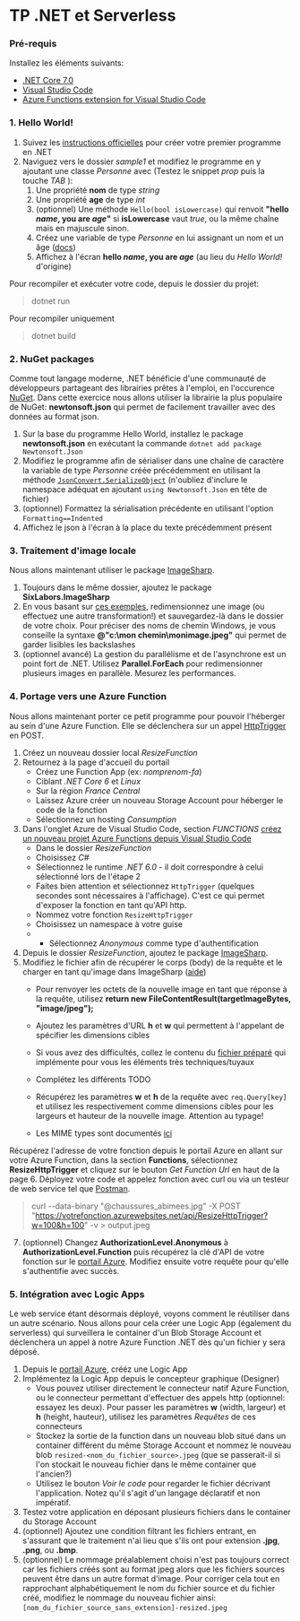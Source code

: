 # TP .NET et Serverless

### Pré-requis
Installez les éléments suivants:

- [.NET Core 7.0](https://dotnet.microsoft.com/download/dotnet-core)
- [Visual Studio Code](https://code.visualstudio.com/)
- [Azure Functions extension for Visual Studio Code](https://marketplace.visualstudio.com/items?itemName=ms-azuretools.vscode-azurefunctions)

### 1. Hello World!
1. Suivez les [instructions officielles](https://docs.microsoft.com/en-us/dotnet/core/get-started) pour créer votre premier programme en .NET
2. Naviguez vers le dossier *sample1* et modifiez le programme en y ajoutant une classe *Personne* avec (Testez le snippet *prop* puis la touche *TAB* ):
    1. Une propriété **nom** de type *string*
    2. Une propriété **age** de type *int*
    3. (optionnel) Une méthode `Hello(bool isLowercase)` qui renvoit **"hello *name*, you are *age*"** si **isLowercase** vaut *true*, ou la même chaîne mais en majuscule sinon.
    4. Créez une variable de type *Personne* en lui assignant un nom et un âge ([docs](https://docs.microsoft.com/en-us/dotnet/csharp/programming-guide/classes-and-structs/instance-constructors))
    5. Affichez à l'écran **hello *name*, you are *age*** (au lieu du *Hello World!* d'origine)

Pour recompiler et exécuter votre code, depuis le dossier du projet:
> dotnet run

Pour recompiler uniquement
> dotnet build

### 2. NuGet packages
Comme tout langage moderne, .NET bénéficie d'une communauté de développeurs partageant des librairies prêtes à l'emploi, en l'occurence [NuGet](https://nuget.org). Dans cette exercice nous allons utiliser la librairie la plus populaire de NuGet: **newtonsoft.json** qui permet de facilement travailler avec des données au format json.

1. Sur la base du programme Hello World, installez le package **newtonsoft.json** en exécutant la commande `dotnet add package Newtonsoft.Json`
2. Modifiez le programme afin de sérialiser dans une chaîne de caractère la variable de type *Personne* créée précédemment en utilisant la méthode [`JsonConvert.SerializeObject`](https://www.newtonsoft.com/json/help/html/SerializingJSON.htm#JsonConvert) (n'oubliez d'inclure le namespace adéquat en ajoutant `using Newtonsoft.Json` en tête de fichier)
3. (optionnel) Formattez la sérialisation précédente en utilisant l'option `Formatting==Indented`
4. Affichez le json à l'écran à la place du texte précédemment présent

### 3. Traitement d'image locale
Nous allons maintenant utiliser le package [ImageSharp](https://github.com/SixLabors/ImageSharp).

1. Toujours dans le même dossier, ajoutez le package **SixLabors.ImageSharp**
2. En vous basant sur [ces exemples](https://docs.sixlabors.com/articles/imagesharp/gettingstarted.html), redimensionnez une image (ou effectuez une autre transformation!) et sauvegardez-là dans le dossier de votre choix. Pour préciser des noms de chemin Windows, je vous conseille la syntaxe **@"c:\mon chemin\monimage.jpeg"** qui permet de garder lisibles les backslashes
3. (optionnel avancé) La gestion du parallélisme et de l'asynchrone est un point fort de .NET. Utilisez **Parallel.ForEach** pour redimensionner plusieurs images en parallèle. Mesurez les performances.

### 4. Portage vers une Azure Function
Nous allons maintenant porter ce petit programme pour pouvoir l'héberger au sein d'une Azure Function. Elle se déclenchera sur un appel [HttpTrigger](https://docs.microsoft.com/en-us/azure/azure-functions/functions-bindings-storage-blob-trigger?tabs=csharp) en POST.

1. Créez un nouveau dossier local *ResizeFunction*
2. Retournez à la page d'accueil du portail
    - Créez une Function App (ex: *nomprenom-fa*)
    - Ciblant *.NET Core 6* et *Linux*
    - Sur la région *France Central*
    - Laissez Azure créer un nouveau Storage Account pour héberger le code de la fonction
    - Sélectionnez un hosting *Consumption*
3. Dans l'onglet Azure de Visual Studio Code, section *FUNCTIONS* [créez un nouveau projet Azure Functions depuis Visual Studio Code](https://docs.microsoft.com/fr-fr/azure/azure-functions/create-first-function-vs-code-csharp)
    - Dans le dossier *ResizeFunction*
    - Choisissez *C#*
    - Sélectionnez le runtime *.NET 6.0* - il doit correspondre à celui sélectionné lors de l'étape 2
    - Faites bien attention et sélectionnez `HttpTrigger` (quelques secondes sont nécessaires à l'affichage). C'est ce qui permet d'exposer la fonction en tant qu'API http.    
    - Nommez votre fonction `ResizeHttpTrigger`
    - Choisissez un namespace à votre guise
    - - Sélectionnez *Anonymous* comme type d'authentification
4. Depuis le dossier *ResizeFunction*, ajoutez le package [ImageSharp](https://github.com/SixLabors/ImageSharp).
5. Modifiez le fichier afin de récupérer le corps (body) de la requête et le charger en tant qu'image dans ImageSharp ([aide](https://stackoverflow.com/questions/54944607/how-to-retrieve-bytes-data-from-request-body-in-azure-function-app))
    - Pour renvoyer les octets de la nouvelle image en tant que réponse à la requête, utilisez **return new FileContentResult(targetImageBytes, "image/jpeg");**
    - Ajoutez les paramètres d'URL **h** et **w** qui permettent à l'appelant de spécifier les dimensions cibles
    - Si vous avez des difficultés, collez le contenu du [fichier préparé](https://github.com/lvovan/AA-Serverless-NET/blob/master/ResizeHttpTrigger-incomplete.cs) qui implémente pour vous les éléments très techniques/tuyaux

    - Complétez les différents TODO
    - Récupérez les paramètres **w** et **h** de la requête avec `req.Query[key]` et utilisez les respectivement comme dimensions cibles pour les largeurs et hauteur de la nouvelle image. Attention au typage!
    - Les MIME types sont documentés [ici](https://docs.w3cub.com/http/basics_of_http/mime_types/complete_list_of_mime_types.html)


Récupérez l'adresse de votre fonction depuis le portail Azure en allant sur votre Azure Function, dans la section **Functions**, sélectionnez **ResizeHttpTrigger** et cliquez sur le bouton *Get Function Url* en haut de la page
6. Déployez votre code et appelez fonction avec curl ou via un testeur de web service tel que [Postman](https://www.postman.com/downloads/).

> curl --data-binary "@chaussures_abimees.jpg" -X POST "https://votrefonction.azurewebsites.net/api/ResizeHttpTrigger?w=100&h=100" -v > output.jpeg

7. (optionnel) Changez **AuthorizationLevel.Anonymous** à **AuthorizationLevel.Function** puis récupérez la clé d'API de votre fonction sur le [portail Azure](https://portal.azure.com). Modifiez ensuite votre requête pour qu'elle s'authentifie avec succès. 

### 5. Intégration avec Logic Apps
Le web service étant désormais déployé, voyons comment le réutiliser dans un autre scénario. Nous allons pour cela créer une Logic App (également du serverless) qui surveillera le container d'un Blob Storage Account et déclenchera un appel à notre Azure Function .NET dès qu'un fichier y sera déposé.

1. Depuis le [portail Azure](https://portal.azure.com), crééz une Logic App
2. Implémentez la Logic App depuis le concepteur graphique (Designer)
    - Vous pouvez utiliser directement le connecteur natif Azure Function, ou le connecteur permettant d'effectuer des appels http (optionnel: essayez les deux). Pour passer les paramètres **w** (width, largeur) et **h** (height, hauteur), utilisez les paramètres *Requêtes* de ces connecteurs
    - Stockez la sortie de la function dans un nouveau blob situé dans un container différent du même Storage Account et nommez le nouveau blob `resized-<nom_du_fichier_source>.jpeg` (que se passerait-il si l'on stockait le nouveau fichier dans le même container que l'ancien?)
    - Utilisez le bouton *Voir le code* pour regarder le fichier décrivant l'application. Notez qu'il s'agit d'un langage déclaratif et non impératif. 
3. Testez votre application en déposant plusieurs fichiers dans le container du Storage Account
4. (optionnel) Ajoutez une condition filtrant les fichiers entrant, en s'assurant que le traitement n'ai lieu que s'ils ont pour extension **.jpg**, **.png**, ou **.bmp**.
5. (optionnel) Le nommage préalablement choisi n'est pas toujours correct car les fichiers créés sont au format jpeg alors que les fichiers sources peuvent être dans un autre format d'image. Pour corriger cela tout en rapprochant alphabétiquement le nom du fichier source et du fichier créé, modifiez le nommage du nouveau fichier ainsi: `[nom_du_fichier_source_sans_extension]-resized.jpeg`
